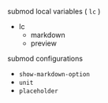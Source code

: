 submod local variables ( `lc` )

 - lc
   - markdown
   - preview


submod configurations

 - `show-markdown-option`
 - `unit`
 - `placeholder`
